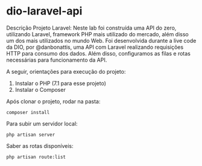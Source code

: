 # dio-laravel-api

Descrição Projeto Laravel: Neste lab foi construída uma API do zero,  utilizando Laravel, framework PHP mais utilizado do mercado, além disso um dos mais utilizados no mundo Web. 
Foi desenvolvida durante a live code da DIO, por @danbonattis, uma API com Laravel realizando requisições HTTP para consumo dos dados. 
Além disso, configuramos as filas e rotas necessárias para funcionamento da API.

A seguir, orientações para execução do projeto:

1. Instalar o PHP (7.1 para esse projeto)
2. Instalar o Composer

Após clonar o projeto, rodar na pasta:
```
composer install
```

Para subir um servidor local:
```
php artisan server
```

Saber as rotas disponíveis:
```
php artisan route:list
```

